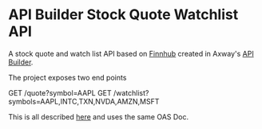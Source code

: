 # API Builder Stock Quote Watchlist API

A stock quote and watch list API based on [Finnhub](https://finnhub.io/) created in Axway's [API Builder](https://docs.axway.com/bundle/api-builder/page/docs/index.html).

The project exposes two end points

GET /quote?symbol=AAPL
GET /watchlist?symbols=AAPL,INTC,TXN,NVDA,AMZN,MSFT

This is all described [here](https://github.com/lbrenman/ai-stockquote-fh) and uses the same OAS Doc.